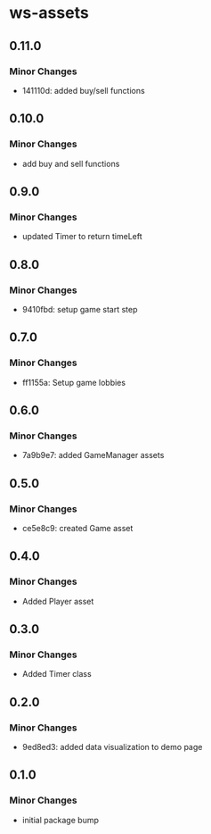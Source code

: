 # ws-assets

## 0.11.0

### Minor Changes

- 141110d: added buy/sell functions

## 0.10.0

### Minor Changes

- add buy and sell functions

## 0.9.0

### Minor Changes

- updated Timer to return timeLeft

## 0.8.0

### Minor Changes

- 9410fbd: setup game start step

## 0.7.0

### Minor Changes

- ff1155a: Setup game lobbies

## 0.6.0

### Minor Changes

- 7a9b9e7: added GameManager assets

## 0.5.0

### Minor Changes

- ce5e8c9: created Game asset

## 0.4.0

### Minor Changes

- Added Player asset

## 0.3.0

### Minor Changes

- Added Timer class

## 0.2.0

### Minor Changes

- 9ed8ed3: added data visualization to demo page

## 0.1.0

### Minor Changes

- initial package bump
